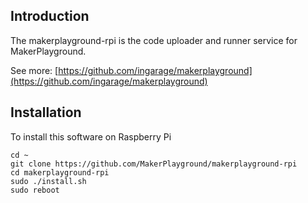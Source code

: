 ## Introduction

The makerplayground-rpi is the code uploader and runner service for MakerPlayground.

See more: [https://github.com/ingarage/makerplayground](https://github.com/ingarage/makerplayground) 

## Installation

To install this software on Raspberry Pi
```
cd ~
git clone https://github.com/MakerPlayground/makerplayground-rpi
cd makerplayground-rpi
sudo ./install.sh
sudo reboot
```
